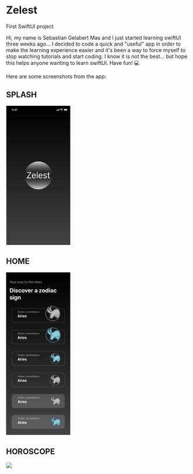 # Zelest
First SwiftUI project


Hi, my name is Sebastian Gelabert Mas and I just started learning swiftUI three weeks ago... I decided to code a quick and "useful" app in order to make the learning experience easier and it's been a way to force myself to stop watching tutorials and start coding.
I know it is not the best... but hope this helps anyone wanting to learn swiftUI. Have fun! 💻

Here are some screenshots from the app:

## SPLASH

<img src="https://github.com/sebasgmas2705/Zelest/blob/master/Splash.jpg" width="35%">

## HOME

<img src="https://github.com/sebasgmas2705/Zelest/blob/master/HOME%20-%20cell%20options.jpg" width="35%">

## HOROSCOPE

<img src="https://github.com/sebasgmas2705/Zelest/blob/master/Horoscope%20Detail1.jpg" width="35%">
